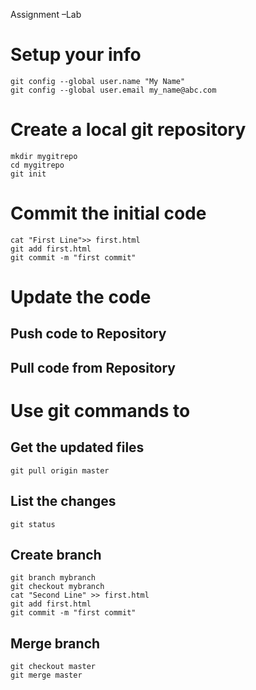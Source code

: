 Assignment –Lab
# Setup your info
    git config --global user.name "My Name"
    git config --global user.email my_name@abc.com

# Create a local git repository
    mkdir mygitrepo
    cd mygitrepo
    git init
    
# Commit the initial code
    cat "First Line">> first.html
    git add first.html
    git commit -m "first commit"
    
# Update the code

## Push code to Repository

## Pull code from Repository

   
# Use git commands to
## Get the updated files
    git pull origin master
## List the changes
    git status
## Create branch
    git branch mybranch
    git checkout mybranch
    cat "Second Line" >> first.html
    git add first.html
    git commit -m "first commit"
## Merge branch
    git checkout master
    git merge master
